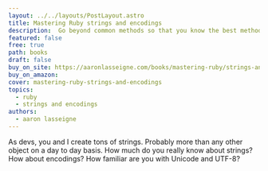```yaml
---
layout: ../../layouts/PostLayout.astro
title: Mastering Ruby strings and encodings
description:  Go beyond common methods so that you know the best method to use at any given moment. 
featured: false
free: true
path: books
draft: false
buy_on_site: https://aaronlasseigne.com/books/mastering-ruby/strings-and-encodings/
buy_on_amazon:
cover: mastering-ruby-strings-and-encodings
topics:
  - ruby
  - strings and encodings
authors:
  - aaron lasseigne
---
```


As devs, you and I create tons of strings. Probably more than any other object on a day to day basis. How much do you really know about strings? How about encodings? How familiar are you with Unicode and UTF-8?
